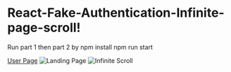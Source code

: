 # React-Fake-Authentication-Infinite-page-scroll!

Run part 1 then part 2 by
 npm install
 npm run start

[User Page](https://user-images.githubusercontent.com/67475246/166903063-75e57825-6a42-483e-b5f2-e5c20d52cfe8.png)
![Landing Page](https://user-images.githubusercontent.com/67475246/166903070-3713c1d4-d420-417e-a563-33a8bad05a09.png)
![Infinite Scroll](https://user-images.githubusercontent.com/67475246/166903185-e0a06c77-5dfa-4488-bc44-eec3fc8bfc18.png)
